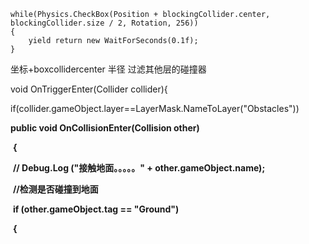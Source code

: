 ```
while(Physics.CheckBox(Position + blockingCollider.center, blockingCollider.size / 2, Rotation, 256))
{
    yield return new WaitForSeconds(0.1f);
}
```

坐标+boxcollidercenter 半径 过滤其他层的碰撞器



void OnTriggerEnter(Collider collider){

if(collider.gameObject.layer==LayerMask.NameToLayer("Obstacles"))



**public void OnCollisionEnter(Collision other)**

​	**{**

​		**// Debug.Log ("接触地面。。。。。" + other.gameObject.name);**

​		**//检测是否碰撞到地面**

​		**if (other.gameObject.tag == "Ground")**

​		**{**